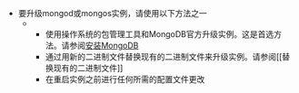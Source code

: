 - 要升级mongod或mongos实例，请使用以下方法之一
	- - 使用操作系统的包管理工具和MongoDB官方升级实例。这是首选方法。请参阅[安装MongoDB](https://docs.mongodb.com/manual/installation/)
	  - 通过用新的二进制文件替换现有的二进制文件来升级实例。请参阅[[替换现有的二进制文件]]
	  - 在重启实例之前进行任何所需的配置文件更改